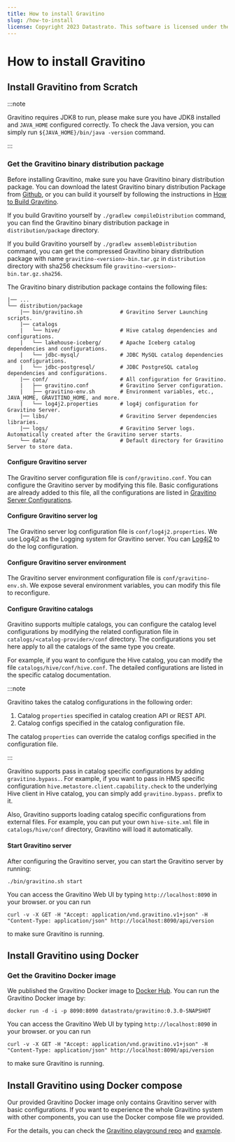 ```yaml
---
title: How to install Gravitino
slug: /how-to-install
license: Copyright 2023 Datastrato. This software is licensed under the Apache License version 2.
---
```


# How to install Gravitino

## Install Gravitino from Scratch

:::note

Gravitino requires JDK8 to run, please make sure you have JDK8 installed and `JAVA_HOME` 
configured correctly. To check the Java version, you can simply run `${JAVA_HOME}/bin/java -version` command.

:::

### Get the Gravitino binary distribution package

Before installing Gravitino, make sure you have Gravitino binary distribution package. You can
download the latest Gravitino binary distribution Package from [Github](https://github.com/datastrato/gravitino/releases),
or you can build it yourself by following the instructions in [How to Build Gravitino](./how-to-build.md).

If you build Gravitino yourself by `./gradlew compileDistribution` command, you can find the 
Gravitino binary distribution package in `distribution/package` directory.

If you build Gravitino yourself by `./gradlew assembleDistribution` command, you can get the 
compressed Gravitino binary distribution package with name `gravitino-<version>-bin.tar.gz` in 
`distribution` directory with sha256 checksum file `gravitino-<version>-bin.tar.gz.sha256`.

The Gravitino binary distribution package contains the following files:

```text
|── ...
└── distribution/package
    |── bin/gravitino.sh            # Gravitino Server Launching scripts.
    |── catalogs
    |   └── hive/                   # Hive catalog dependencies and configurations.
    |   └── lakehouse-iceberg/      # Apache Iceberg catalog dependencies and configurations.
    |   └── jdbc-mysql/             # JDBC MySQL catalog dependencies and configurations.
    |   └── jdbc-postgresql/        # JDBC PostgreSQL catalog dependencies and configurations.
    |── conf/                       # All configuration for Gravitino.
    |   ├── gravitino.conf          # Gravitino Server configuration.
    |   ├── gravitino-env.sh        # Environment variables, etc., JAVA_HOME, GRAVITINO_HOME, and more.
    |   └── log4j2.properties       # log4j configuration for Gravitino Server.
    |── libs/                       # Gravitino Server dependencies libraries.
    |── logs/                       # Gravitino Server logs. Automatically created after the Gravitino server starts.
    └── data/                       # Default directory for Gravitino Server to store data.
```

#### Configure Gravitino server

The Gravitino server configuration file is `conf/gravitino.conf`. You can configure the Gravitino 
server by modifying this file. Basic configurations are already added to this file, all the 
configurations are listed in [Gravitino Server Configurations](./gravitino-server-config.md).

#### Configure Gravitino server log

The Gravitino server log configuration file is `conf/log4j2.properties`. We use Log4j2 as the 
Logging system for Gravitino server. You can [Log4j2](https://logging.apache.org/log4j/2.x/) to 
do the log configuration.

#### Configure Gravitino server environment

The Gravitino server environment configuration file is `conf/gravitino-env.sh`. We expose 
several environment variables, you can modify this file to reconfigure.


#### Configure Gravitino catalogs

Gravitino supports multiple catalogs, you can configure the catalog level configurations by 
modifying the related configuration file in `catalogs/<catalog-provider>/conf` directory. The 
configurations you set here apply to all the catalogs of the same type you create.

For example, if you want to configure the Hive catalog, you can modify the file 
`catalogs/hive/conf/hive.conf`. The detailed configurations are listed in the specific catalog 
documentation.

:::note

Gravitino takes the catalog configurations in the following order:

1. Catalog `properties` specified in catalog creation API or REST API.
2. Catalog configs specified in the catalog configuration file.

The catalog `properties` can override the catalog configs specified in the configuration file.

:::

Gravitino supports pass in catalog specific configurations by adding `gravitino.bypass.`. For 
example, if you want to pass in HMS specific configuration 
`hive.metastore.client.capability.check` to the underlying Hive client in Hive catalog, you can 
simply add `gravitino.bypass.` prefix to it.

Also, Gravitino supports loading catalog specific configurations from external files. For example, 
you can put your own `hive-site.xml` file in `catalogs/hive/conf` directory, Gravitino will load 
it automatically.

#### Start Gravitino server

After configuring the Gravitino server, you can start the Gravitino server by running:

```shell
./bin/gravitino.sh start
```

You can access the Gravitino Web UI by typing `http://localhost:8090` in your browser. or you 
can run

```shell
curl -v -X GET -H "Accept: application/vnd.gravitino.v1+json" -H "Content-Type: application/json" http://localhost:8090/api/version
```

to make sure Gravitino is running.

## Install Gravitino using Docker

### Get the Gravitino Docker image

We published the Gravitino Docker image to [Docker Hub](https://hub.docker.com/r/datastrato/gravitino/tags). 
You can run the Gravitino Docker image by:

```shell
docker run -d -i -p 8090:8090 datastrato/gravitino:0.3.0-SNAPSHOT
```

You can access the Gravitino Web UI by typing `http://localhost:8090` in your browser. or you
can run

```shell
curl -v -X GET -H "Accept: application/vnd.gravitino.v1+json" -H "Content-Type: application/json" http://localhost:8090/api/version
```

to make sure Gravitino is running.

## Install Gravitino using Docker compose

Our provided Gravitino Docker image only contains Gravitino server with basic configurations. If 
you want to experience the whole Gravitino system with other components, you can use the Docker 
compose file we provided.

For the details, you can check the 
[Gravitino playground repo](https://github.com/datastrato/gravitino-playground) and [example](xxx).
